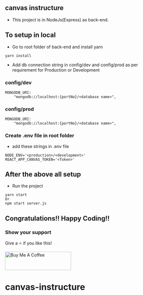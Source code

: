 ## canvas instructure

- This project is in NodeJs(Express) as back-end.

## To setup in local

- Go to root folder of back-end and install yarn

```
yarn install
```


- Add db connection string in config/dev and config/prod as per requirement for Production or Development

### config/dev

```
MONGODB_URI:
    "mongodb://localhost:{portNo}/<database name>",
```

### config/prod

```
MONGODB_URI:
    "mongodb://localhost:{portNo}/<database name>",
```

### Create .env file in root folder

- add these strings in .env file

```
NODE_ENV='<production>/<development>'
REACT_APP_CANVAS_TOKEN='<Token>'
```

## After the above all setup

- Run the project

```
yarn start
Or
npm start server.js
```
## Congratulations!! Happy Coding!!

### Show your support

Give a ⭐ if you like this!

<a href="https://www.buymeacoffee.com/sandeepmaharjan" target="_blank"><img src="https://cdn.buymeacoffee.com/buttons/v2/default-violet.png" alt="Buy Me A Coffee" height= "60px" width= "217px" ></a>
# canvas-instructure
